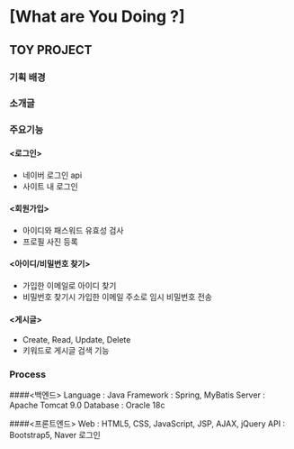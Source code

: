 # [What are You Doing ?]

## TOY PROJECT

### 기획 배경


### 소개글


### 주요기능
#### <로그인>
* 네이버 로그인 api
* 사이트 내 로그인
#### <회원가입>
* 아이디와 패스워드 유효성 검사
* 프로필 사진 등록
#### <아이디/비밀번호 찾기>
* 가입한 이메일로 아이디 찾기
* 비밀번호 찾기시 가입한 이메일 주소로 임시 비밀번호 전송
#### <게시글>
* Create, Read, Update, Delete
* 키워드로 게시글 검색 기능


### Process
####<백엔드>
Language : Java
Framework : Spring, MyBatis
Server : Apache Tomcat 9.0
Database : Oracle 18c

####<프론트엔드>
Web : HTML5, CSS, JavaScript, JSP, AJAX, jQuery
API : Bootstrap5, Naver 로그인
